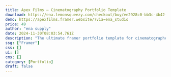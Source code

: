 ```yaml
---
title: Apex Films — Cinematography Portfolio Template
download: https://ena.lemonsqueezy.com/checkout/buy/ee2928c0-bb3c-4b42-ac7b-f0687da66cef
demo: https://apexfilms.framer.website/?via=ena_studio
price: 49
author: "ena supply"
date: 2024-11-30T08:03:54.761Z
description: "The ultimate ‎framer portfolio template for cinematographers, directors and creators. Showcase your work in a way that captivates your audience. Designed to bring your work to life with a stunning and engaging layout to make you stand out from the crowd."
ssg: ["Framer"]
css: []
ui: []
cms: []
category: [Portfolio]
draft: false
---
```


